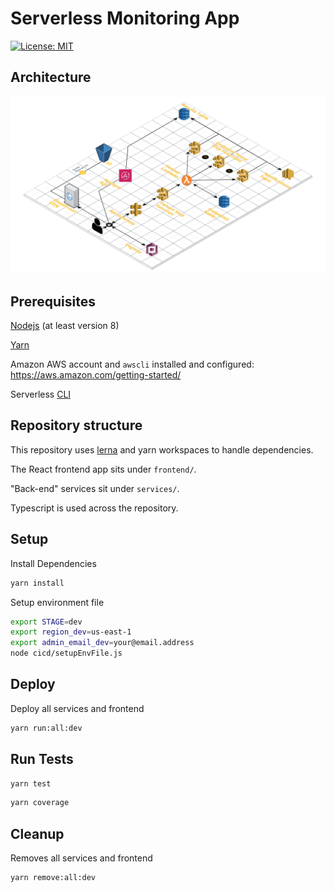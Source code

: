# Serverless Monitoring App

[![License: MIT](https://img.shields.io/badge/License-MIT-yellow.svg)](https://opensource.org/licenses/MIT)

## Architecture

![Application architecture](images/serverless-monitoring-app.png)

## Prerequisites

[Nodejs](https://nodejs.org/en/) (at least version 8)

[Yarn](https://yarnpkg.com/lang/en/)

Amazon AWS account and `awscli` installed and configured: <https://aws.amazon.com/getting-started/>

Serverless [CLI](https://serverless.com/framework/docs/getting-started/)

## Repository structure

This repository uses [lerna](https://lernajs.io/) and yarn workspaces to handle dependencies.

The React frontend app sits under `frontend/`.

"Back-end" services sit under `services/`.

Typescript is used across the repository.

## Setup

Install Dependencies

```bash
yarn install
```

Setup environment file

```bash
export STAGE=dev
export region_dev=us-east-1
export admin_email_dev=your@email.address
node cicd/setupEnvFile.js
```

## Deploy

Deploy all services and frontend

```bash
yarn run:all:dev
```

## Run Tests

```bash
yarn test
```

```bash
yarn coverage
```

## Cleanup

Removes all services and frontend

```bash
yarn remove:all:dev
```
